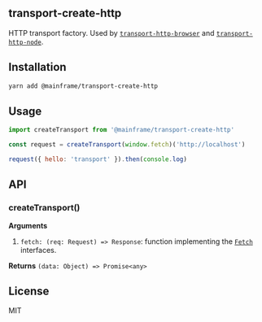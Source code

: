 ## transport-create-http

HTTP transport factory. Used by [`transport-http-browser`]('../transport-http-browser') and [`transport-http-node`]('../transport-http-node').

## Installation

```sh
yarn add @mainframe/transport-create-http
```

## Usage

```js
import createTransport from '@mainframe/transport-create-http'

const request = createTransport(window.fetch)('http://localhost')

request({ hello: 'transport' }).then(console.log)
```

## API

### createTransport()

**Arguments**

1.  `fetch: (req: Request) => Response`: function implementing the [`Fetch`](https://developer.mozilla.org/en-US/docs/Web/API/Fetch_API) interfaces.

**Returns** `(data: Object) => Promise<any>`

## License

MIT
